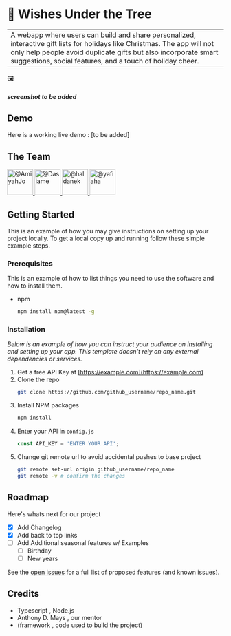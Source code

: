 # 🎄 Wishes Under the Tree   

<table>
<tr>
<td>
 A webapp where users can build and share personalized, interactive gift lists for holidays like Christmas. The app will not only help people avoid duplicate gifts but also incorporate smart suggestions, social features, and a touch of holiday cheer.
</td>
</tr>
</table>

🖼️ 
##### screenshot to be added

## Demo
Here is a working live demo :  [to be added]

## The Team
<a href="https://github.com/AmiyahJo" target="_blank">
<img src="https://avatars.githubusercontent.com/u/86239804?s=64&amp;v=4" alt="@AmiyahJo" size="60" height="60" width="60">
</a>

 <a href="https://github.com/Dasiame" target="_blank">
<img src="https://avatars.githubusercontent.com/u/182562768?s=64&amp;v=4" alt="@Dasiame" size="60" height="60" width="60">
</a>

<a href="https://github.com/haldanek" target="_blank">
<img src="https://avatars.githubusercontent.com/u/182563357?s=64&amp;v=4" alt="@haldanek" size="60" height="60" width="60">
</a>

<a href="https://github.com/yafiaha" target="_blank">
<img src="https://avatars.githubusercontent.com/u/72883973?s=64&amp;v=4" alt="@yafiaha" size="60" height="60" width="60">
</a>

<!-- GETTING STARTED -->
## Getting Started

This is an example of how you may give instructions on setting up your project locally.
To get a local copy up and running follow these simple example steps.

### Prerequisites

This is an example of how to list things you need to use the software and how to install them.
* npm
  ```sh
  npm install npm@latest -g
  ```

### Installation

_Below is an example of how you can instruct your audience on installing and setting up your app. This template doesn't rely on any external dependencies or services._

1. Get a free API Key at [https://example.com](https://example.com)
2. Clone the repo
   ```sh
   git clone https://github.com/github_username/repo_name.git
   ```
3. Install NPM packages
   ```sh
   npm install
   ```
4. Enter your API in `config.js`
   ```js
   const API_KEY = 'ENTER YOUR API';
   ```
5. Change git remote url to avoid accidental pushes to base project
   ```sh
   git remote set-url origin github_username/repo_name
   git remote -v # confirm the changes
   ```
<!-- ROADMAP -->
## Roadmap
Here's whats next for our project
- [x] Add Changelog
- [x] Add back to top links
- [ ] Add Additional seasonal features w/ Examples
    - [ ] Birthday
    - [ ] New years

See the [open issues](https://github.com/code-differently/24q4-team3/issues) for a full list of proposed features (and known issues).

## Credits 
* Typescript , Node.js
* Anthony D. Mays , our mentor
* (framework , code used to build the project)





